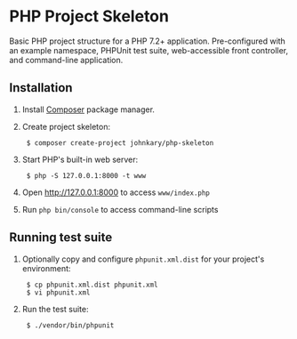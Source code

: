 # PHP Project Skeleton

Basic PHP project structure for a PHP 7.2+ application. Pre-configured with an
example namespace, PHPUnit test suite, web-accessible front controller, and
command-line application.

## Installation

1. Install [Composer](http://getcomposer.org/) package manager.
2. Create project skeleton:

        $ composer create-project johnkary/php-skeleton

3. Start PHP's built-in web server:

        $ php -S 127.0.0.1:8000 -t www

4. Open <http://127.0.0.1:8000> to access `www/index.php`
5. Run `php bin/console` to access command-line scripts

## Running test suite

1. Optionally copy and configure `phpunit.xml.dist` for your project's
environment:

        $ cp phpunit.xml.dist phpunit.xml
        $ vi phpunit.xml

2. Run the test suite:

        $ ./vendor/bin/phpunit
